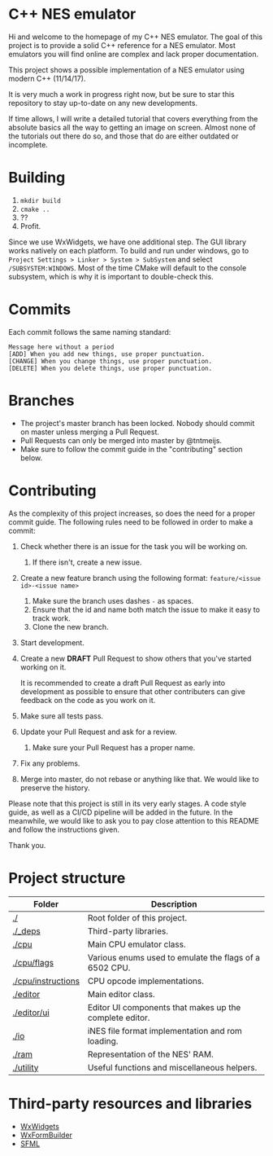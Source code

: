 # C++ NES emulator
Hi and welcome to the homepage of my C++ NES emulator.
The goal of this project is to provide a solid C++ reference for a NES emulator.
Most emulators you will find online are complex and lack proper documentation.

This project shows a possible implementation of a NES emulator using modern C++ (11/14/17).

It is very much a work in progress right now, but be sure to star this repository to stay up-to-date on any new developments.

If time allows, I will write a detailed tutorial that covers everything from the absolute basics all the way to getting an image on screen. Almost none of the tutorials out there do so, and those that do are either outdated or incomplete.

# Building
1. `mkdir build`
2. `cmake ..`
3. ??
4. Profit.

Since we use WxWidgets, we have one additional step.
The GUI library works natively on each platform.
To build and run under windows, go to `Project Settings > Linker > System > SubSystem` and select `/SUBSYSTEM:WINDOWS`.
Most of the time CMake will default to the console subsystem, which is why it is important to double-check this.

# Commits
Each commit follows the same naming standard:
```
Message here without a period
[ADD] When you add new things, use proper punctuation.
[CHANGE] When you change things, use proper punctuation.
[DELETE] When you delete things, use proper punctuation.
```

# Branches
- The project's master branch has been locked. Nobody should commit on master unless merging a Pull Request.
- Pull Requests can only be merged into master by @tntmeijs.
- Make sure to follow the commit guide in the "contributing" section below.

# Contributing
As the complexity of this project increases, so does the need for a proper commit guide.
The following rules need to be followed in order to make a commit:
1. Check whether there is an issue for the task you will be working on.
   1. If there isn't, create a new issue.
2. Create a new feature branch using the following format: `feature/<issue id>-<issue name>`
   1. Make sure the branch uses dashes `-` as spaces.
   2. Ensure that the id and name both match the issue to make it easy to track work.
   3. Clone the new branch.
3. Start development.
4. Create a new **DRAFT** Pull Request to show others that you've started working on it.
   
   It is recommended to create a draft Pull Request as early into development as possible to ensure that other contributers can give feedback on the code as you work on it.
5. Make sure all tests pass.
6. Update your Pull Request and ask for a review.
   1. Make sure your Pull Request has a proper name.
7. Fix any problems.
8.  Merge into master, do not rebase or anything like that. We would like to preserve the history.

Please note that this project is still in its very early stages. A code style guide, as well as a CI/CD pipeline will be added in the future. In the meanwhile, we would like to ask you to pay close attention to this README and follow the instructions given.

Thank you.

# Project structure
| Folder                                    | Description                                               |
| ----------------------------------------- | --------------------------------------------------------- |
| [./](/)                                   | Root folder of this project.                              |
| [./_deps](/_deps)                         | Third-party libraries.                                    |
| [./cpu](/cpu)                             | Main CPU emulator class.                                  |
| [./cpu/flags](/cpu/flags)                 | Various enums used to emulate the flags of a 6502 CPU.    |
| [./cpu/instructions](cpu/instructions)    | CPU opcode implementations.                               |
| [./editor](/editor)                       | Main editor class.                                        |
| [./editor/ui](/editor/ui)                 | Editor UI components that makes up the complete editor.   |
| [./io](/io)                               | iNES file format implementation and rom loading.          |
| [./ram](/ram)                             | Representation of the NES' RAM.                           |
| [./utility](/utility)                     | Useful functions and miscellaneous helpers.               |

# Third-party resources and libraries
- [WxWidgets](https://www.wxwidgets.org/)
- [WxFormBuilder](https://github.com/wxFormBuilder/wxFormBuilder/)
- [SFML](https://www.sfml-dev.org/)
